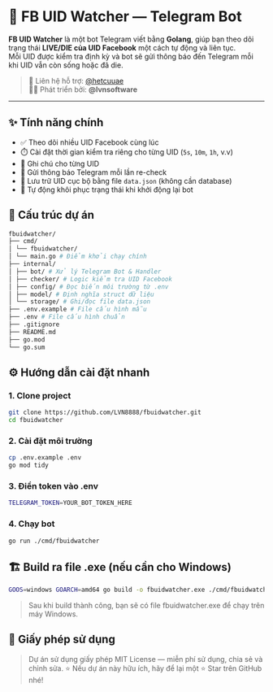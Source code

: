 # 🚀 FB UID Watcher — Telegram Bot

**FB UID Watcher** là một bot Telegram viết bằng **Golang**, giúp bạn theo dõi trạng thái **LIVE/DIE của UID Facebook** một cách tự động và liên tục.  
Mỗi UID được kiểm tra định kỳ và bot sẽ gửi thông báo đến Telegram mỗi khi UID vẫn còn sống hoặc đã die.

> 💬 Liên hệ hỗ trợ: [@hetcuuae](https://t.me/hetcuuae)  
> 👨‍💻 Phát triển bởi: **@lvnsoftware**

---

## ✨ Tính năng chính

- ✅ Theo dõi nhiều UID Facebook cùng lúc
- ⏱️ Cài đặt thời gian kiểm tra riêng cho từng UID (`5s`, `10m`, `1h`, v.v)
- 📌 Ghi chú cho từng UID
- 🔔 Gửi thông báo Telegram mỗi lần re-check
- 💾 Lưu trữ UID cục bộ bằng file `data.json` (không cần database)
- 🔄 Tự động khôi phục trạng thái khi khởi động lại bot

## 🧱 Cấu trúc dự án

```bash
fbuidwatcher/
├── cmd/
│ └── fbuidwatcher/
│ └── main.go # Điểm khởi chạy chính
├── internal/
│ ├── bot/ # Xử lý Telegram Bot & Handler
│ ├── checker/ # Logic kiểm tra UID Facebook
│ ├── config/ # Đọc biến môi trường từ .env
│ ├── model/ # Định nghĩa struct dữ liệu
│ └── storage/ # Ghi/đọc file data.json
├── .env.example # File cấu hình mẫu
├── .env # File cấu hình chuẩn
├── .gitignore
├── README.md
├── go.mod
└── go.sum
```

## ⚙️ Hướng dẫn cài đặt nhanh

### 1. Clone project

```bash
git clone https://github.com/LVN8888/fbuidwatcher.git
cd fbuidwatcher
```

### 2. Cài đặt môi trường

```bash
cp .env.example .env
go mod tidy
```
### 3. Điền token vào .env
```bash
TELEGRAM_TOKEN=YOUR_BOT_TOKEN_HERE
```
### 4. Chạy bot
```bash
go run ./cmd/fbuidwatcher
```

## 🏗️ Build ra file .exe (nếu cần cho Windows)
```bash
GOOS=windows GOARCH=amd64 go build -o fbuidwatcher.exe ./cmd/fbuidwatcher
```
> Sau khi build thành công, bạn sẽ có file fbuidwatcher.exe để chạy trên máy Windows.

## 📜 Giấy phép sử dụng

> Dự án sử dụng giấy phép MIT License — miễn phí sử dụng, chia sẻ và chỉnh sửa.
> ⭐ Nếu dự án này hữu ích, hãy để lại một ⭐ Star trên GitHub nhé!